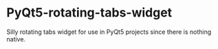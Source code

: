# PyQt5-rotating-tabs-widget
Silly rotating tabs widget for use in PyQt5 projects since there is nothing native.
